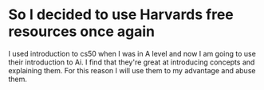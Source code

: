 # So I decided to use Harvards free resources once again 
I used introduction to cs50 when I was in A level and now I am going to use their introduction to Ai. I find that they're great at introducing concepts and explaining them. For this reason I will use them to my advantage and abuse them.
